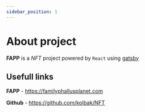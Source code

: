 ```yaml
---
sidebar_position: 1
---
```


# About project

**FAPP** is a _NFT_ project powered by `React` using [gatsby](https://www.gatsbyjs.com/docs/)

## Usefull links

**FAPP** - https://familyphallusplanet.com

**Github** - https://github.com/kolbak/NFT

